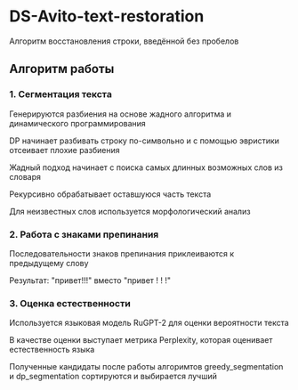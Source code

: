 # DS-Avito-text-restoration
Алгоритм восстановления строки, введённой без пробелов

## Алгоритм работы
### 1. Сегментация текста
Генерируются разбиения на основе жадного алгоритма и динамического программирования

DP начинает разбивать строку по-символьно и с помощью эвристики отсеивает плохие разбиения

Жадный подход начинает с поиска самых длинных возможных слов из словаря

Рекурсивно обрабатывает оставшуюся часть текста

Для неизвестных слов используется морфологический анализ

### 2. Работа с знаками препинания
Последовательности знаков препинания приклеиваются к предыдущему слову

Результат: "привет!!!" вместо "привет ! ! !"

### 3. Оценка естественности
Используется языковая модель RuGPT-2 для оценки вероятности текста

В качестве оценки выступает метрика Perplexity, которая оценивает естественность языка

Полученные кандидаты после работы алгоримтов greedy_segmentation и dp_segmentation сортируются и выбирается лучший

